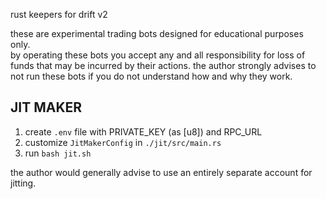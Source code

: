 rust keepers for drift v2

these are experimental trading bots designed for educational purposes only.  
by operating these bots you accept any and all responsibility for loss of funds that may be incurred by their actions.
the author strongly advises to not run these bots if you do not understand how and why they work.

## JIT MAKER

1. create `.env` file with PRIVATE_KEY (as [u8]) and RPC_URL 
2. customize `JitMakerConfig` in `./jit/src/main.rs` 
3. run `bash jit.sh`

the author would generally advise to use an entirely separate account for jitting.